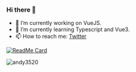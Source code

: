 ### Hi there 👋
- 🔭 I’m currently working on VueJS.
- 🌱 I’m currently learning Typescript and Vue3.
- 📫 How to reach me: [Twitter](https://twitter.com/annguyenhieuduc)

[![ReadMe Card](https://github-readme-stats.vercel.app/api?username=andy3520&show_icons=true)](https://github.com/andy3520/andy3520) 

<p align="left"> <img src="https://komarev.com/ghpvc/?username=andy3520" alt="andy3520" /> </p>

<!--
**andy3520/andy3520** is a ✨ _special_ ✨ repository because its `README.md` (this file) appears on your GitHub profile.

Here are some ideas to get you started:

- 🔭 I’m currently working on ...
- 🌱 I’m currently learning ...
- 👯 I’m looking to collaborate on ...
- 🤔 I’m looking for help with ...
- 💬 Ask me about ...
- 📫 How to reach me: ...
- 😄 Pronouns: ...
- ⚡ Fun fact: ...
-->
